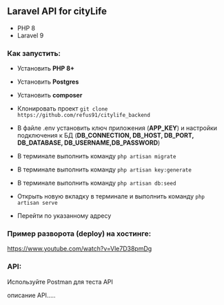 ## Laravel API for cityLife

- PHP 8
- Laravel 9

### Как запустить:

- Установить **PHP 8+**

- Установить **Postgres**

- Установить **composer**

- Клонировать проект ```git clone https://github.com/refus91/citylife_backend```

- В файле .env установить ключ приложения (**APP_KEY**) и настройки подключения к БД (**DB_CONNECTION, DB_HOST, DB_PORT, DB_DATABASE, DB_USERNAME,DB_PASSWORD**)

- В терминале выполнить команду ```php artisan migrate```

- В терминале выполнить команду ```php artisan key:generate```

- В терминале выполнить команду ```php artisan db:seed```

- Открыть новую вкладку в терминале и выполнить команду ```php artisan serve```

- Перейти по указанному адресу

### Пример разворота (deploy) на хостинге:
https://www.youtube.com/watch?v=Vle7D38pmDg

### API:

Используйте Postman для теста API

описание API.....
